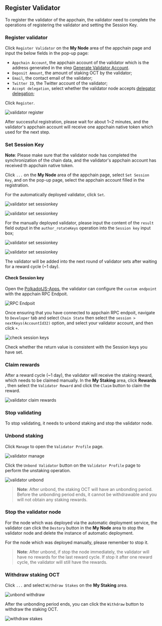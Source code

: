 ## Register Validator

To register the validator of the appchain, the validator need to complete the operations of registering the validator and setting the Session Key.

### Register validator

Click `Register Validator` on the **My Node** area of ​​the appchain page and input the below fields in the pop-up page:

* `Appchain Account`, the appchain account of the validator which is the address generated in the step [Generate Validator Account](./validator-generate-keys.md).
* `Deposit Amount`, the amount of staking OCT by the validator;
* `Email`, the contact email of the validator;
* `Twitter ID`, the Twitter account of the validator;
* `Accept delegation`, select whether the validator node accepts [delegator delegation](./delegator-delegate.md);
    
Click `Register`.

![validator register](../images/maintain/validator_register.jpg)

After successful registration, please wait for about 1~2 minutes, and the validator's appchain account will receive one appchain native token which used for the next step.

### Set Session Key

**Note**: Please make sure that the validator node has completed the synchronization of the chain data, and the validator's appchain account has received th appchain native token.

Click `...` on the **My Node** area of ​​the appchain page, select `Set Session Key`, and on the pop-up page, select the appchain account filled in the registration.

For the automatically deployed validator, click `Set`.

![validator set sessionkey](../images/maintain/validator_set_sessionkey.jpg)

![validator set sessionkey](../images/maintain/validator_set_sessionkey2.jpg)

For the manually deployed validator, please input the content of the `result` field output in the `author_rotateKeys` operation into the `Session key` input box;

![validator set sessionkey](../images/maintain/validator_set_sessionkey1.jpg)

![validator set sessionkey](../images/maintain/validator_set_sessionkey3.jpg)

The validator will be added into the next round of validator sets after waiting for a reward cycle (~1 day).

#### Check Session key

Open the [PolkadotJS-Apps](https://polkadot.js.org/apps/),  the validator can configure the `custom endpoint` with the appchain RPC Endpoit.

![RPC Endpoit](../images/maintain/appchain_rpc.jpg)

Once ensuring that you have connected to appchain RPC endpoit, navigate to `Developer` tab and select `Chain State` then select the `session > nextKeys(AccountId32)` option, and select your validator account, and then click `+`. 

![check session keys](../images/maintain/validator_check_session_keys.jpg)

Check whether the return value is consistent with the Session keys you have set.

### Claim rewards

After a reward cycle (~1 day), the validator will receive the staking reward, which needs to be claimed manually. In the **My Staking** area, click **Rewards** , then select the `Validator Reward` and click the `Claim` button to claim the reward.

![validator claim rewards](../images/maintain/validator_claim_rewards.jpg)

### Stop validating

To stop validating, it needs to unbond staking and stop the validator node.

### Unbond staking

Click `Manage` to open the `Validator Profile` page.

![validator manage](../images/maintain/validator_manage.jpg)

Click the `Unbond Validator` button on the `Validator Profile` page to perform the unstaking operation.

![validator unbond](../images/maintain/validator_unbond.jpg)

> **Note**: After unbond, the staking OCT will have an unbonding period. Before the unbonding period ends, it cannot be withdrawable and you will not obtain any staking rewards.

### Stop the validator node

For the node which was deployed via the automatic deployment service, the validator can click the `Destory` button in the **My Node** area to stop the validator node and delete the instance of automatic deployment.

For the node which was deployed manually, please remember to stop it.

> **Note**: After unbond, if stop the node immediately, the validator will have no rewards for the last reward cycle. If stop it after one reward cycle, the validator will still have the rewards.

### Withdraw staking OCT

Click `...` and select `Withdraw Stakes` on the **My Staking** area.

![unbond withdraw](../images/maintain/unbond_withdraw.jpg)

After the unbonding period ends, you can click the `Withdraw` button to withdraw the staking OCT.

![withdraw stakes](../images/maintain/withdraw_stakes.jpg)